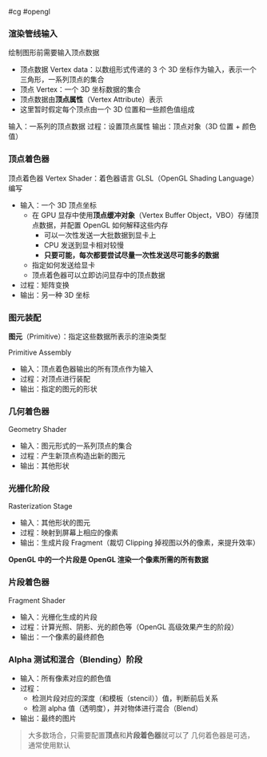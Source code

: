#cg #opengl

### 渲染管线输入

绘制图形前需要输入顶点数据

- 顶点数据 Vertex data：以数组形式传递的 3 个 3D 坐标作为输入，表示一个三角形，一系列顶点的集合
- 顶点 Vertex：一个 3D 坐标数据的集合
- 顶点数据由**顶点属性**（Vertex Attribute）表示
- 这里暂时假定每个顶点由一个 3D 位置和一些颜色值组成

输入：一系列的顶点数据
过程：设置顶点属性
输出：顶点对象（3D 位置 + 颜色值）

### 顶点着色器

顶点着色器 Vertex Shader：着色器语言 GLSL（OpenGL Shading Language）编写

- 输入：一个 3D 顶点坐标
	- 在 GPU 显存中使用**顶点缓冲对象**（Vertex Buffer Object，VBO）存储顶点数据，并配置 OpenGL 如何解释这些内存
		- 可以一次性发送一大批数据到显卡上
		- CPU 发送到显卡相对较慢
		- **只要可能，每次都要尝试尽量一次性发送尽可能多的数据**
	- 指定如何发送给显卡
	- 顶点着色器可以立即访问显存中的顶点数据
- 过程：矩阵变换
- 输出：另一种 3D 坐标


### 图元装配

**图元**（Primitive）：指定这些数据所表示的渲染类型

Primitive Assembly

- 输入：顶点着色器输出的所有顶点作为输入
- 过程：对顶点进行装配
- 输出：指定的图元的形状

### 几何着色器

Geometry Shader

- 输入：图元形式的一系列顶点的集合
- 过程：产生新顶点构造出新的图元
- 输出：其他形状

### 光栅化阶段

Rasterization Stage

- 输入：其他形状的图元
- 过程：映射到屏幕上相应的像素
- 输出：生成片段 Fragment（裁切 Clipping 掉视图以外的像素，来提升效率）

**OpenGL 中的一个片段是 OpenGL 渲染一个像素所需的所有数据**

### 片段着色器

Fragment Shader

- 输入：光栅化生成的片段
- 过程：计算光照、阴影、光的颜色等（OpenGL 高级效果产生的阶段）
- 输出：一个像素的最终颜色

### Alpha 测试和混合（Blending）阶段

- 输入：所有像素对应的颜色值
- 过程：
	- 检测片段对应的深度（和模板（stencil））值，判断前后关系
	- 检测 alpha 值（透明度），并对物体进行混合（Blend）
- 输出：最终的图片


> 大多数场合，只需要配置**顶点**和**片段着色器**就可以了
> 几何着色器是可选，通常使用默认